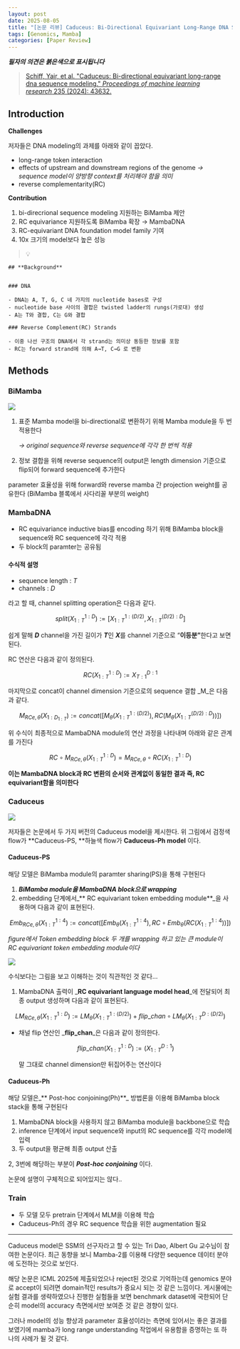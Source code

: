 ```yaml
---
layout: post
date: 2025-08-05
title: "[논문 리뷰] Caduceus: Bi-Directional Equivariant Long-Range DNA Sequence Modeling"
tags: [Genomics, Mamba]
categories: [Paper Review]
---
```


<span class="notion-red">_**필자의 의견은 붉은색으로 표시됩니다**_</span>


> [Schiff, Yair, et al. "Caduceus: Bi-directional equivariant long-range dna sequence modeling." ](https://pmc.ncbi.nlm.nih.gov/articles/PMC12189541/)[_Proceedings of machine learning research_](https://pmc.ncbi.nlm.nih.gov/articles/PMC12189541/)[ 235 (2024): 43632.](https://pmc.ncbi.nlm.nih.gov/articles/PMC12189541/)



## Introduction


**Challenges**


저자들은 DNA modeling의 과제를 아래와 같이 꼽았다.

- long-range token interaction
- effects of upstream and downstream regions of the genome 
_→ sequence model이 양방향 context를 처리해야 함을 의미_
- reverse complementarity(RC)

**Contribution**

1. bi-direcrional sequence modeling 지원하는 BiMamba 제안
1. RC equivariance 지원하도록 BiMamba 확장 → MambaDNA
1. RC-equivariant DNA foundation model family 기여
1. 10x 크기의 model보다 높은 성능

> 💡 


	## **Background**


	### DNA

	- DNA는 A, T, G, C 네 가지의 nucleotide bases로 구성
	- nucleotide base 사이의 결합은 twisted ladder의 rungs(가로대) 생성
	- A는 T와 결합, C는 G와 결합

	### Reverse Complement(RC) Strands

	- 이중 나선 구조의 DNA에서 각 strand는 의미상 동등한 정보를 포함
	- RC는 forward strand에 의해 A→T, C→G 로 변환


## Methods



### BiMamba


![](https://prod-files-secure.s3.us-west-2.amazonaws.com/542b861c-36a8-4051-84e5-8804b6728dba/2c247d59-7815-4980-99f0-8f0d21f445a7/image.png?X-Amz-Algorithm=AWS4-HMAC-SHA256&X-Amz-Content-Sha256=UNSIGNED-PAYLOAD&X-Amz-Credential=ASIAZI2LB466V33CCQW7%2F20251010%2Fus-west-2%2Fs3%2Faws4_request&X-Amz-Date=20251010T050104Z&X-Amz-Expires=3600&X-Amz-Security-Token=IQoJb3JpZ2luX2VjEE0aCXVzLXdlc3QtMiJIMEYCIQC%2FoxI9LL4WpRKIDKYRhj%2BlTNP4ZH8Y0pLy1hrG8UyLEAIhAO9okkrl74P05uSXMGW%2BfPjBfCX0qfQNI1%2FQhZ96MwLUKogECOb%2F%2F%2F%2F%2F%2F%2F%2F%2F%2FwEQABoMNjM3NDIzMTgzODA1IgykHnXOT9YTvE2Re64q3APyYg5HsoQreXu%2Fe63GjOik5CyUvSRQcT%2Fz%2FuM4Di4cDUUT2Q1Tpx%2FaiO6U8Fr4zeOXfS5TpC96Sn%2FpmBM1l7iDqOhoMMztLmHwPeMGjkUBuMGmOyFt6Un%2FQyusspWdxGsP9NqxkILIZkjfXY9V%2FC2LnED90%2Bi255xsvbyHl%2BL1oX3vDx35B6hLaiQh5I%2FLjaFr9eizeeS%2Fd1rNqOgLK3yq00rgKn6eXmdwAoUtL7%2FRUdFKLmLTzQGTO0ApOCAUVUAMyhBrk0jcOZ%2B3y6gzgR3tEbLTqTyr1E4GIvFz1%2BVUtWZ6MKYNtRmtLLTO0RRUygy9UsLLQa4ftG%2FZ2YKTOqoWvTIDkuyS0iLUVhW5e7alxH5gFZrb2ZJfoMiwDtJsJrs%2B4egQQYfJwJZ%2BNr8S%2FXz7ur0MIaN4TUoP2INoRiSjeXnPU9GJHW5J0i2gmLytgRXIa%2BpbnTiAtjQMmGqsag%2Faim0Elgo1uaGVMYdV9Jd7kwDcKfaY0vXJM6XrCJcSoTjTzMfkbsr%2FgEzdW0QdNGKjoeT%2FYeoB5KNU5xxMT6blLtj9f6lBOKRpX8cC%2FSUkx4EkePGuWnmRhdyOozAeNy0hgykZwPiYVIK6wH52zeEaD6TPVbSrvYYfcAanSjDNm6LHBjqkAZOIfrJz5OOxk5%2F3SlJI2f7mKqLnvrce%2Bw75vvEZ4DPBcFsZhsmAWsheEqkyCuxErr8%2ByD2UgFkBbVr0rzOlp4GaqOdBOoNNLQk%2B7G9pQOkBgki9xUdLY0mZ4TbdkcUtTZoPpeHrSbTecNGgy8UKK3PQCAIAOKPflS6E%2F8W4CtMubZxXLz6JRa3%2BxyfLIxUaST21MGuek%2FEs8RG3EZqGhwYLsSK%2B&X-Amz-Signature=a075d33df9a94ef6af5d7282a2c0199d587393378c27cc8bc5f94032f0719a11&X-Amz-SignedHeaders=host&x-amz-checksum-mode=ENABLED&x-id=GetObject)

1. 표준 Mamba model을 bi-directional로 변환하기 위해 Mamba module을 두 번 적용한다

	_→ original sequence와 reverse sequence에 각각 한 번씩 적용_

1. 정보 결합을 위해 reverse sequence의 output은 length dimension 기준으로 flip되어 forward sequence에 추가한다

parameter 효율성을 위해 forward와 reverse mamba 간 projection weight를 공유한다 (BiMamba 블록에서 사다리꼴 부분의 weight)



### MambaDNA

- RC equivariance inductive bias를 encoding 하기 위해 BiMamba block을 sequence와 RC sequence에 각각 적용
- 두 block의 paramter는 공유됨


#### 수식적 설명

- sequence length : _T_
- channels : _D_

라고 할 때,  channel splitting operation은 다음과 같다.


$$
split(X^{1:D}_{1:T}):=[X^{1:(D/2)}_{1:T},X^{(D/2):D}_{1:T}]
$$


<span class="notion-red">쉽게 말해 </span><span class="notion-red">_**D**_</span><span class="notion-red"> channel을 가진 길이가 </span><span class="notion-red">_**T**_</span><span class="notion-red">인 </span><span class="notion-red">_**X**_</span><span class="notion-red">를 channel 기준으로 “</span><span class="notion-red">**이등분”**</span><span class="notion-red">한다고 보면 된다.</span>


RC 연산은 다음과 같이 정의된다.


$$
RC(X^{1:D}_{1:T}):=X^{D:1}_{T:1}
$$


마지막으로 concat이 channel dimension 기준으로의 sequence 결합 _M_은 다음과 같다.


$$
M_{RCe,\theta}(X_{1:D_{1:T}}):=concat([M_{\theta}(X^{1:(D/2)}_{1:T}),RC(M_{\theta}(X^{(D/2):D}_{1:T}))])
$$


위 수식이 최종적으로 MambaDNA module의 연산 과정을 나타내며 아래와 같은 관계를 가진다


$$
RC\circ M_{RCe,\theta}(X^{1:D}_{1:T}) = M_{RCe,\theta} \circ RC(X^{1:D}_{1:T})
$$


**이는 MambaDNA block과 RC 변환의 순서와 관계없이 동일한 결과 즉, RC equivariant함을 의미한다**



### Caduceus


![](https://prod-files-secure.s3.us-west-2.amazonaws.com/542b861c-36a8-4051-84e5-8804b6728dba/f94a60d7-8145-473b-aef9-7c68d3ec604a/image.png?X-Amz-Algorithm=AWS4-HMAC-SHA256&X-Amz-Content-Sha256=UNSIGNED-PAYLOAD&X-Amz-Credential=ASIAZI2LB466V33CCQW7%2F20251010%2Fus-west-2%2Fs3%2Faws4_request&X-Amz-Date=20251010T050106Z&X-Amz-Expires=3600&X-Amz-Security-Token=IQoJb3JpZ2luX2VjEE0aCXVzLXdlc3QtMiJIMEYCIQC%2FoxI9LL4WpRKIDKYRhj%2BlTNP4ZH8Y0pLy1hrG8UyLEAIhAO9okkrl74P05uSXMGW%2BfPjBfCX0qfQNI1%2FQhZ96MwLUKogECOb%2F%2F%2F%2F%2F%2F%2F%2F%2F%2FwEQABoMNjM3NDIzMTgzODA1IgykHnXOT9YTvE2Re64q3APyYg5HsoQreXu%2Fe63GjOik5CyUvSRQcT%2Fz%2FuM4Di4cDUUT2Q1Tpx%2FaiO6U8Fr4zeOXfS5TpC96Sn%2FpmBM1l7iDqOhoMMztLmHwPeMGjkUBuMGmOyFt6Un%2FQyusspWdxGsP9NqxkILIZkjfXY9V%2FC2LnED90%2Bi255xsvbyHl%2BL1oX3vDx35B6hLaiQh5I%2FLjaFr9eizeeS%2Fd1rNqOgLK3yq00rgKn6eXmdwAoUtL7%2FRUdFKLmLTzQGTO0ApOCAUVUAMyhBrk0jcOZ%2B3y6gzgR3tEbLTqTyr1E4GIvFz1%2BVUtWZ6MKYNtRmtLLTO0RRUygy9UsLLQa4ftG%2FZ2YKTOqoWvTIDkuyS0iLUVhW5e7alxH5gFZrb2ZJfoMiwDtJsJrs%2B4egQQYfJwJZ%2BNr8S%2FXz7ur0MIaN4TUoP2INoRiSjeXnPU9GJHW5J0i2gmLytgRXIa%2BpbnTiAtjQMmGqsag%2Faim0Elgo1uaGVMYdV9Jd7kwDcKfaY0vXJM6XrCJcSoTjTzMfkbsr%2FgEzdW0QdNGKjoeT%2FYeoB5KNU5xxMT6blLtj9f6lBOKRpX8cC%2FSUkx4EkePGuWnmRhdyOozAeNy0hgykZwPiYVIK6wH52zeEaD6TPVbSrvYYfcAanSjDNm6LHBjqkAZOIfrJz5OOxk5%2F3SlJI2f7mKqLnvrce%2Bw75vvEZ4DPBcFsZhsmAWsheEqkyCuxErr8%2ByD2UgFkBbVr0rzOlp4GaqOdBOoNNLQk%2B7G9pQOkBgki9xUdLY0mZ4TbdkcUtTZoPpeHrSbTecNGgy8UKK3PQCAIAOKPflS6E%2F8W4CtMubZxXLz6JRa3%2BxyfLIxUaST21MGuek%2FEs8RG3EZqGhwYLsSK%2B&X-Amz-Signature=273694d928fc943ba0b40332df1b8bf00211b3d5388c90fd954d4917459ee3ef&X-Amz-SignedHeaders=host&x-amz-checksum-mode=ENABLED&x-id=GetObject)


저자들은 논문에서 두 가지 버전의 Caduceus model을 제시한다. 위 그림에서 검정색 flow가 **Caduceus-PS, **하늘색 flow가 **Caduceus-Ph model** 이다.



#### Caduceus-PS


해당 모델은 BiMamba module의 paramter sharing(PS)을 통해 구현된다

1. _**BiMamba module을 MambaDNA block으로 wrapping**_
1. embedding 단계에서_** RC equivariant token embedding module**_을 사용하며 다음과 같이 표현된다.

$$
Emb_{RCe,\theta}(X^{1:4}_{1:T}):=concat([Emb_{\theta}(X^{1:4}_{1:T}),RC \circ Emb_{\theta}(RC(X^{1:4}_{1:T}))])
$$


_figure에서 Token embedding block 두 개를 wrapping 하고 있는 큰 module이 RC equivariant token embedding module이다_


![](https://prod-files-secure.s3.us-west-2.amazonaws.com/542b861c-36a8-4051-84e5-8804b6728dba/b175e4da-71eb-4e91-8c23-a06dabe673c9/image.png?X-Amz-Algorithm=AWS4-HMAC-SHA256&X-Amz-Content-Sha256=UNSIGNED-PAYLOAD&X-Amz-Credential=ASIAZI2LB466V33CCQW7%2F20251010%2Fus-west-2%2Fs3%2Faws4_request&X-Amz-Date=20251010T050107Z&X-Amz-Expires=3600&X-Amz-Security-Token=IQoJb3JpZ2luX2VjEE0aCXVzLXdlc3QtMiJIMEYCIQC%2FoxI9LL4WpRKIDKYRhj%2BlTNP4ZH8Y0pLy1hrG8UyLEAIhAO9okkrl74P05uSXMGW%2BfPjBfCX0qfQNI1%2FQhZ96MwLUKogECOb%2F%2F%2F%2F%2F%2F%2F%2F%2F%2FwEQABoMNjM3NDIzMTgzODA1IgykHnXOT9YTvE2Re64q3APyYg5HsoQreXu%2Fe63GjOik5CyUvSRQcT%2Fz%2FuM4Di4cDUUT2Q1Tpx%2FaiO6U8Fr4zeOXfS5TpC96Sn%2FpmBM1l7iDqOhoMMztLmHwPeMGjkUBuMGmOyFt6Un%2FQyusspWdxGsP9NqxkILIZkjfXY9V%2FC2LnED90%2Bi255xsvbyHl%2BL1oX3vDx35B6hLaiQh5I%2FLjaFr9eizeeS%2Fd1rNqOgLK3yq00rgKn6eXmdwAoUtL7%2FRUdFKLmLTzQGTO0ApOCAUVUAMyhBrk0jcOZ%2B3y6gzgR3tEbLTqTyr1E4GIvFz1%2BVUtWZ6MKYNtRmtLLTO0RRUygy9UsLLQa4ftG%2FZ2YKTOqoWvTIDkuyS0iLUVhW5e7alxH5gFZrb2ZJfoMiwDtJsJrs%2B4egQQYfJwJZ%2BNr8S%2FXz7ur0MIaN4TUoP2INoRiSjeXnPU9GJHW5J0i2gmLytgRXIa%2BpbnTiAtjQMmGqsag%2Faim0Elgo1uaGVMYdV9Jd7kwDcKfaY0vXJM6XrCJcSoTjTzMfkbsr%2FgEzdW0QdNGKjoeT%2FYeoB5KNU5xxMT6blLtj9f6lBOKRpX8cC%2FSUkx4EkePGuWnmRhdyOozAeNy0hgykZwPiYVIK6wH52zeEaD6TPVbSrvYYfcAanSjDNm6LHBjqkAZOIfrJz5OOxk5%2F3SlJI2f7mKqLnvrce%2Bw75vvEZ4DPBcFsZhsmAWsheEqkyCuxErr8%2ByD2UgFkBbVr0rzOlp4GaqOdBOoNNLQk%2B7G9pQOkBgki9xUdLY0mZ4TbdkcUtTZoPpeHrSbTecNGgy8UKK3PQCAIAOKPflS6E%2F8W4CtMubZxXLz6JRa3%2BxyfLIxUaST21MGuek%2FEs8RG3EZqGhwYLsSK%2B&X-Amz-Signature=db2d96e62ce8e774d23ffc73d886b2c99edd87ceab02bd18611c8ceb1e93350e&X-Amz-SignedHeaders=host&x-amz-checksum-mode=ENABLED&x-id=GetObject)


<span class="notion-red">수식보다는 그림을 보고 이해하는 것이 직관적인 것 같다…</span>

1. MambaDNA 출력이 _**RC equivariant language model head**_에 전달되어 최종 output 생성하며 다음과 같이 표현된다.

$$
LM_{RCe,\theta}(X^{1:D}_{1:T}):= LM_{\theta}(X^{1:(D/2)}_{1:T})+flip\_chan\circ LM_{\theta}(X^{D:(D/2)}_{1:T})
$$

- 채널 flip 연산인 _**flip\_chan**_은 다음과 같이 정의한다.

	$$
	flip\_chan(X^{1:D}_{1:T}):=(X^{D:1}_{1:T})
	$$


	말 그대로 channel dimension만 뒤집어주는 연산이다



#### Caduceus-Ph


해당 모델은_** Post-hoc conjoining(Ph)**_ 방법론을 이용해 BiMamba block stack을 통해 구현된다

1. MambaDNA block을 사용하지 않고 BiMamba module을 backbone으로 학습
1. inference 단계에서 input sequence와 input의 RC sequence를 각각 model에 입력
1. 두 output을 평균해 최종 output 산출

2, 3번에 해당하는 부분이 _**Post-hoc conjoining**_ 이다.


<span class="notion-red">논문에 설명이 구체적으로 되어있지는 않다..</span>



### Train

- 두 모델 모두 pretrain 단계에서 MLM을 이용해 학습
- Caduceus-Ph의 경우 RC sequence 학습을 위한 augmentation 필요

---


<span class="notion-red">Caduceus model은 SSM의 선구자라고 할 수 있는 Tri Dao, Albert Gu 교수님이 참여한 논문이다. 최근 동향을 보니 Mamba-2를 이용해 다양한 sequence 데이터 분야에 도전하는 것으로 보인다.</span>


<span class="notion-red">해당 논문은 ICML 2025에 제출되었으나 reject된 것으로 기억하는데 genomics 분야로 accept이 되려면 domain적인 results가 중요시 되는 것 같은 느낌이다. 게시물에는 실험 결과를 생략하였으나 진행한 실험들을 보면 benchmark dataset에 국한되어 단순히 model의 accuracy 측면에서만 보여준 것 같은 경향이 있다.</span>


<span class="notion-red">그러나 model의 성능 향상과 parameter 효율성이라는 측면에 있어서는 좋은 결과를 보였기에 mamba가 long range understanding 작업에서 유용함을 증명하는 또 하나의 사례가 될 것 같다.</span>

